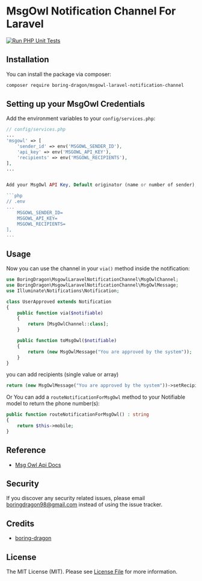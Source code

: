 # MsgOwl Notification Channel For Laravel

[![Run PHP Unit Tests](https://github.com/boring-dragon/msgowl-laravel-notification-channel/actions/workflows/test.yml/badge.svg)](https://github.com/boring-dragon/msgowl-laravel-notification-channel/actions/workflows/test.yml)

## Installation

You can install the package via composer:

```bash
composer require boring-dragon/msgowl-laravel-notification-channel
```

## Setting up your MsgOwl Credentials

Add the environment variables to your `config/services.php`:

````php
// config/services.php
...
'msgowl' => [
    'sender_id' => env('MSGOWL_SENDER_ID'),
    'api_key' => env('MSGOWL_API_KEY'),
    'recipients' => env('MSGOWL_RECIPIENTS'),
],
...


Add your MsgOwl API Key, Default originator (name or number of sender), and default recipients to your `.env`:

```php
// .env
...
    MSGOWL_SENDER_ID=
    MSGOWL_API_KEY=
    MSGOWL_RECIPIENTS=
],
...
````

## Usage

Now you can use the channel in your `via()` method inside the notification:

``` php
use BoringDragon\MsgowlLaravelNotificationChannel\MsgOwlChannel;
use BoringDragon\MsgowlLaravelNotificationChannel\MsgOwlMessage;
use Illuminate\Notifications\Notification;

class UserApproved extends Notification
{
    public function via($notifiable)
    {
        return [MsgOwlChannel::class];
    }

    public function toMsgOwl($notifiable)
    {
        return (new MsgOwlMessage("You are approved by the system"));
    }
}
```

you can add recipients (single value or array)

``` php
return (new MsgOwlMessage("You are approved by the system"))->setRecipients($recipients);
```

Or You can add  a `routeNotificationForMsgOwl` method to your Notifiable model to return the phone number(s):

```php
public function routeNotificationForMsgOwl() : string
{
    return $this->mobile;
}
```

## Reference 

- [ Msg Owl Api Docs ](https://msgowl.com/docs)

## Security

If you discover any security related issues, please email boringdragon98@gmail.com instead of using the issue tracker.

## Credits

- [boring-dragon](https://github.com/boring-dragon)

## License

The MIT License (MIT). Please see [License File](LICENSE.md) for more information.
